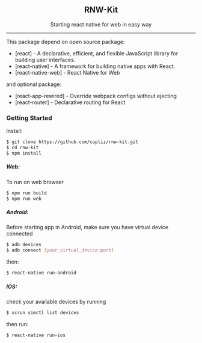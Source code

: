<h2 align="center">
  RNW-Kit
</h2>

<p align="center">
  Starting react native for web in easy way
</p>

---

This package depend on open source package:
* [react] - A declarative, efficient, and flexible JavaScript library for building user interfaces.
* [react-native] - A framework for building native apps with React.
* [react-native-web] - React Native for Web

and optional package:
* [react-app-rewired] - Override webpack configs without ejecting
* [react-router] - Declarative routing for React

### Getting Started
Install:
```sh
$ git clone https://github.com/cupliz/rnw-kit.git
$ cd rnw-kit
$ npm install
```

##### Web:
To run on web browser
```sh
$ npm run build
$ npm run web
```

##### Android:
Before starting app in Android, make sure you have virtual device connected
```sh
$ adb devices
$ adb connect [your_virtual_device:port]
```
then:
```sh
$ react-native run-android
```

##### IOS:
check your available devices by running 
```sh
$ xcrun simctl list devices
```
then run:
```sh
$ react-native run-ios
```
